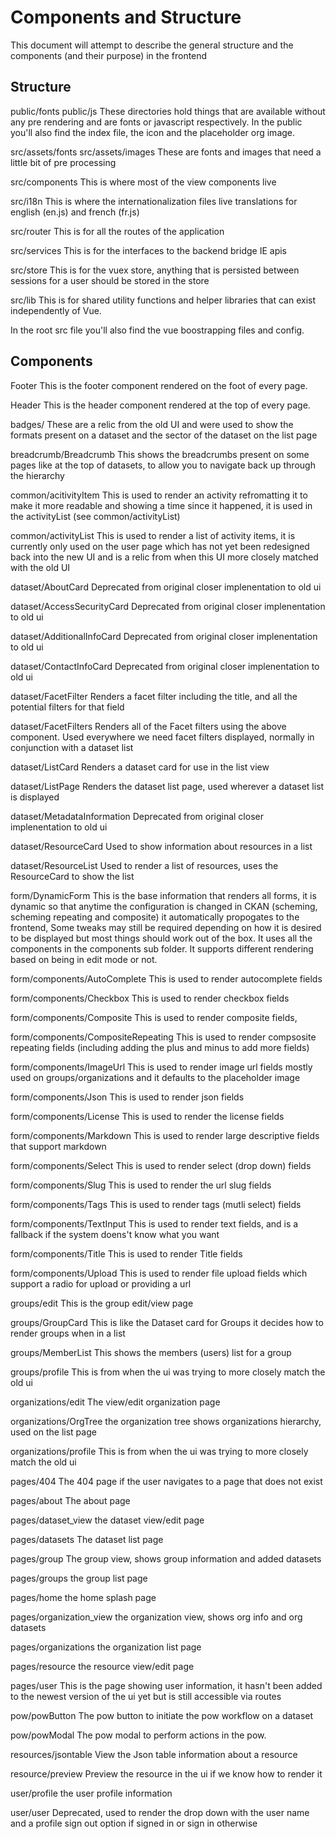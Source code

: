 # Components and Structure
This document will attempt to describe the general structure and the components (and their purpose) in the frontend

## Structure
public/fonts
public/js
These directories hold things that are available without any pre rendering and are fonts or javascript respectively. In the public you'll also find the index file, the icon and the placeholder org image.

src/assets/fonts
src/assets/images
These are fonts and images that need a little bit of pre processing

src/components
This is where most of the view components live

src/i18n
This is where the internationalization files live translations for english (en.js) and french (fr.js)

src/router
This is for all the routes of the application

src/services
This is for the interfaces to the backend bridge IE apis

src/store
This is for the vuex store, anything that is persisted between sessions for a user should be stored in the store

src/lib
This is for shared utility functions and helper libraries that can exist independently of Vue.

In the root src file you'll also find the vue boostrapping files and config.


## Components

Footer
This is the footer component rendered on the foot of every page.

Header
This is the header component rendered at the top of every page.

badges/
These are a relic from the old UI and were used to show the formats present on a dataset and the sector of the dataset on the list page

breadcrumb/Breadcrumb
This shows the breadcrumbs present on some pages like at the top of datasets, to allow you to navigate back up through the hierarchy

common/acitivityItem
This is used to render an activity refromatting it to make it more readable and showing a time since it happened, it is used in the activityList (see common/activityList)

common/activityList
This is used to render a list of activity items, it is currently only used on the user page which has not yet been redesigned back into the new UI and is a relic from when this UI more closely matched with the old UI

dataset/AboutCard
Deprecated from original closer implenentation to old ui

dataset/AccessSecurityCard
Deprecated from original closer implenentation to old ui

dataset/AdditionalInfoCard
Deprecated from original closer implenentation to old ui

dataset/ContactInfoCard
Deprecated from original closer implenentation to old ui

dataset/FacetFilter
Renders a facet filter including the title, and all the potential filters for that field

dataset/FacetFilters
Renders all of the Facet filters using the above component. Used everywhere we need facet filters displayed, normally in conjunction with a dataset list

dataset/ListCard
Renders a dataset card for use in the list view

dataset/ListPage
Renders the dataset list page, used wherever a dataset list is displayed

dataset/MetadataInformation
Deprecated from original closer implenentation to old ui

dataset/ResourceCard
Used to show information about resources in a list

dataset/ResourceList
Used to render a list of resources, uses the ResourceCard to show the list

form/DynamicForm
This is the base information that renders all forms, it is dynamic so that anytime the configuration is changed in CKAN (scheming, scheming repeating and composite) it automatically propogates to the frontend, Some tweaks may still be required depending on how it is desired to be displayed but most things should work out of the box. It uses all the components in the components sub folder. It supports different rendering based on being in edit mode or not.

form/components/AutoComplete
This is used to render autocomplete fields

form/components/Checkbox
This is used to render checkbox fields

form/components/Composite
This is used to render composite fields, 

form/components/CompositeRepeating
This is used to render compsosite repeating fields (including adding the plus and minus to add more fields)

form/components/ImageUrl
This is used to render image url fields mostly used on groups/organizations and it defaults to the placeholder image

form/components/Json
This is used to render json fields

form/components/License
This is used to render the license fields

form/components/Markdown
This is used to render large descriptive fields that support markdown

form/components/Select
This is used to render select (drop down) fields

form/components/Slug
This is used to render the url slug fields

form/components/Tags
This is used to render tags (mutli select) fields

form/components/TextInput
This is used to render text fields, and is a fallback if the system doens't know what you want

form/components/Title
This is used to render Title fields

form/components/Upload
This is used to render file upload fields which support a radio for upload or providing a url

groups/edit
This is the group edit/view page

groups/GroupCard
This is like the Dataset card for Groups it decides how to render groups when in a list

groups/MemberList
This shows the members (users) list for a group

groups/profile
This is from when the ui was trying to more closely match the old ui

organizations/edit
The view/edit organization page

organizations/OrgTree
the organization tree shows organizations hierarchy, used on the list page

organizations/profile
This is from when the ui was trying to more closely match the old ui

pages/404
The 404 page if the user navigates to a page that does not exist

pages/about
The about page

pages/dataset_view
the dataset view/edit page

pages/datasets
The dataset list page

pages/group
The group view, shows group information and added datasets

pages/groups
the group list page

pages/home
the home splash page

pages/organization_view
the organization view, shows org info and org datasets

pages/organizations
the organization list page

pages/resource
the resource view/edit page

pages/user
This is the page showing user information, it hasn't been added to the newest version of the ui yet but is still accessible via routes

pow/powButton
The pow button to initiate the pow workflow on a dataset

pow/powModal
The pow modal to perform actions in the pow.

resources/jsontable
View the Json table information about a resource

resource/preview
Preview the resource in the ui if we know how to render it

user/profile
the user profile information

user/user
Deprecated, used to render the drop down with the user name and a profile sign out option if signed in or sign in otherwise
